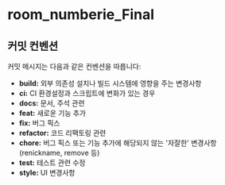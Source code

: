 # room_numberie_Final

## 커밋 컨벤션

커밋 메시지는 다음과 같은 컨벤션을 따릅니다:

- **build:** 외부 의존성 설치나 빌드 시스템에 영향을 주는 변경사항
- **ci:** CI 환경설정과 스크립트에 변화가 있는 경우
- **docs:** 문서, 주석 관련
- **feat:** 새로운 기능 추가
- **fix:** 버그 픽스
- **refactor:** 코드 리팩토링 관련
- **chore:** 버그 픽스 또는 기능 추가에 해당되지 않는 '자잘한' 변경사항(renickname, remove 등)
- **test:** 테스트 관련 수정
- **style:** UI 변경사항
